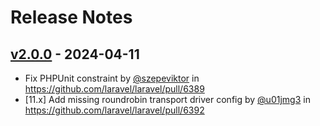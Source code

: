 # Release Notes

## [v2.0.0](https://github.com/antoniputra/ngeblog/compare/v11.0.5...v11.0.6) - 2024-04-11

* Fix PHPUnit constraint by [@szepeviktor](https://github.com/szepeviktor) in https://github.com/laravel/laravel/pull/6389
* [11.x] Add missing roundrobin transport driver config by [@u01jmg3](https://github.com/u01jmg3) in https://github.com/laravel/laravel/pull/6392